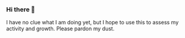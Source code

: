 ### Hi there 👋

I have no clue what I am doing yet, but I hope to use this to assess my activity and growth. Please pardon my dust.
